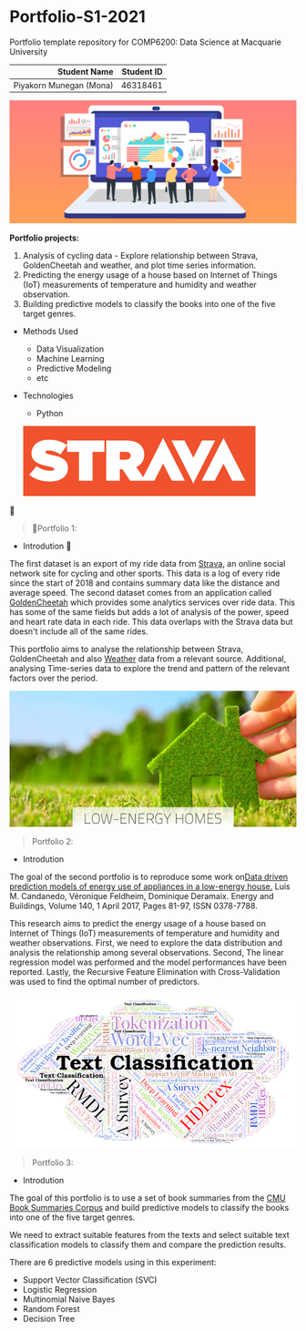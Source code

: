 # Portfolio-S1-2021

Portfolio template repository for COMP6200: Data Science at Macquarie University

| Student Name | Student ID |
| ---: | ---: |
| Piyakorn Munegan (Mona) | 46318461 |

  ![Analysis](data/analysis-1.png)

__Portfolio projects:__
  1. Analysis of cycling data - Explore relationship between Strava, GoldenCheetah and weather, and plot time series information.
  2. Predicting the energy usage of a house based on Internet of Things (IoT) measurements of temperature and humidity and weather observation.
  3. Building predictive models to classify the books into one of the five target genres.

* Methods Used
    * Data Visualization
    * Machine Learning
    * Predictive Modeling
    * etc
 
* Technologies
    * Python
    
  ![Strava](data/strava.png)
   
:bicyclist: <blockquote>:bicyclist:Portfolio 1:</blockquote>

* Introdution :bicyclist:

The first dataset is an export of my ride data from [Strava](https://strava.com/), an online social network site for cycling and other sports. This data is a log of every ride since the start of 2018 and contains summary data like the distance and average speed. 
The second dataset comes from an application called [GoldenCheetah](https://www.goldencheetah.org/) which provides some analytics services over ride data. This has some of the same fields but adds a lot of analysis of the power, speed and heart rate data in each ride. This data overlaps with the Strava data but doesn't include all of the same rides.

This portfolio aims to analyse the relationship between Strava, GoldenCheetah and also [Weather](http://www.bom.gov.au/) data from a relevant source. Additional, analysing Time-series data to explore the trend and pattern of the relevant factors over the period.


  ![House](data/low-energy-house.jpg)

<blockquote>Portfolio 2:</blockquote>

* Introdution

The goal of the second portfolio is to reproduce some work on[Data driven prediction models of energy use of appliances in a low-energy house.](http://dx.doi.org/10.1016/j.enbuild.2017.01.083) Luis M. Candanedo, Véronique Feldheim, Dominique Deramaix. Energy and Buildings, Volume 140, 1 April 2017, Pages 81-97, ISSN 0378-7788. 

This research aims to predict the energy usage of a house based on Internet of Things (IoT) measurements of temperature and humidity and weather observations. First, we need to explore the data distribution and analysis the relationship among several observations. Second, The linear regression model was performed and the model performances have been reported. Lastly, the Recursive Feature Elimination with Cross-Validation was used to find the optimal number of predictors. 


  ![Book](data/text.png)
<blockquote>Portfolio 3:</blockquote>

* Introdution

The goal of this portfolio is to use a set of book summaries from the [CMU Book Summaries Corpus](http://www.cs.cmu.edu/~dbamman/booksummaries.html) and build predictive models to classify the books into one of the five target genres.

We need to extract suitable features from the texts and select suitable text classification models to classify them and compare the prediction results.

There are 6 predictive models using in this experiment:
* Support Vector Classification (SVC)
* Logistic Regression
* Multinomial Naive Bayes
* Random Forest
* Decision Tree









